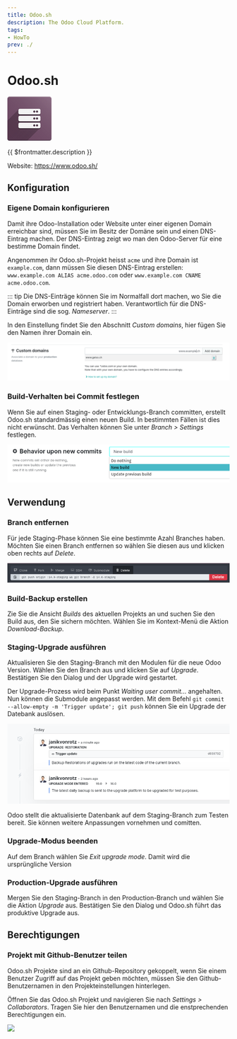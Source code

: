 ```yaml
---
title: Odoo.sh
description: The Odoo Cloud Platform.
tags:
- HowTo
prev: ./
---
```

# Odoo.sh
![](attachments/icons_odoo_server.png)

{{ $frontmatter.description }}

Website: <https://www.odoo.sh/>

## Konfiguration

### Eigene Domain konfigurieren

Damit ihre Odoo-Installation oder Website unter einer eigenen Domain erreichbar sind, müssen Sie im Besitz der Domäne sein und einen DNS-Eintrag machen. Der DNS-Eintrag zeigt wo man den Odoo-Server für eine bestimme Domain findet. 

Angenommen ihr Odoo.sh-Projekt heisst `acme` und ihre Domain  ist `example.com`, dann müssen Sie diesen DNS-Eintrag erstellen: `www.example.com ALIAS acme.odoo.com` oder `www.example.com CNAME acme.odoo.com`.

::: tip
Die DNS-Einträge können Sie im Normalfall dort machen, wo Sie die Domain erworben und registriert haben. Verantwortlich für die DNS-Einträge sind die sog. *Nameserver*.
:::

In den Einstellung findet Sie den Abschnitt *Custom domains*, hier fügen Sie den Namen ihrer Domain ein.

![](attachments/Odoo.sh%20Custom%20domains.png)

### Build-Verhalten bei Commit festlegen

Wenn Sie auf einen Staging- oder Entwicklungs-Branch committen, erstellt Odoo.sh standardmässig einen neuen Build. In bestimmten Fällen ist dies nicht erwünscht. Das Verhalten können Sie unter *Branch > Settings* festlegen.

![](attachments/Odoo.sh%20Behavior%20Commit.png)

## Verwendung

### Branch entfernen

Für jede Staging-Phase können Sie eine bestimmte Azahl Branches haben. Möchten Sie einen Branch entfernen so wählen Sie diesen aus und klicken oben rechts auf *Delete*.

![](attachments/Odoo.sh%20Delete.png)

### Build-Backup erstellen

Zie Sie die Ansicht *Builds* des aktuellen Projekts an und suchen Sie den Build aus, den Sie sichern möchten. Wählen Sie im Kontext-Menü die Aktion *Download-Backup*.

### Staging-Upgrade ausführen

Aktualisieren Sie den Staging-Branch mit den Modulen für die neue Odoo Version. Wählen Sie den Branch aus und klicken Sie auf *Upgrade*. Bestätigen Sie den Dialog und der Upgrade wird gestartet.

Der Upgrade-Prozess wird beim Punkt *Waiting user commit...* angehalten. Nun können die Submodule angepasst werden. Mit dem Befehl `git commit --allow-empty -m 'Trigger update'; git push` können Sie ein Upgrade der Datebank auslösen.

![](attachments/Odoo.sh%20Trigger%20update.png)

Odoo stellt die aktualisierte Datenbank auf dem Staging-Branch zum Testen bereit. Sie können weitere Anpassungen vornehmen und comitten.

### Upgrade-Modus beenden

Auf dem Branch wählen Sie *Exit upgrade mode*. Damit wird die ursprüngliche Version 

### Production-Upgrade ausführen

Mergen Sie den Staging-Branch in den Production-Branch und wählen Sie die Aktion *Upgrade* aus. Bestätigen Sie den Dialog und Odoo.sh führt das produktive Upgrade aus.

## Berechtigungen

### Projekt mit Github-Benutzer teilen

Odoo.sh Projekte sind an ein Github-Repository gekoppelt, wenn Sie einem Benutzer Zugriff auf das Projekt geben möchten, müssen Sie den Github-Benutzernamen in den Projekteinstellungen hinterlegen.

Öffnen Sie das Odoo.sh Projekt und navigieren Sie nach *Settings > Collaborators*. Tragen Sie hier den Benutzernamen und die enstprechenden Berechtigungen ein.

![](attachments/Odoo.sh%20Benutzer%20hinzufügen.png)